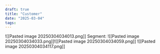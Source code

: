 ```yaml
---
draft: true
title: "Customer"
date: "2025-03-04"
tags: 
---
```

![[Pasted image 20250304034013.png]]
Segment:
![[Pasted image 20250304034033.png]]![[Pasted image 20250304034059.png]]
![[Pasted image 20250304034117.png]]


